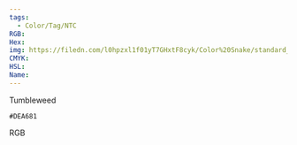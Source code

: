 ```yaml
---
tags:
  - Color/Tag/NTC
RGB:
Hex:
img: https://filedn.com/l0hpzxl1f01yT7GHxtF8cyk/Color%20Snake/standard_csv_to_svg/DEA681.svg
CMYK:
HSL:
Name:
---
```

Tumbleweed
```palette
#DEA681
```
RGB
